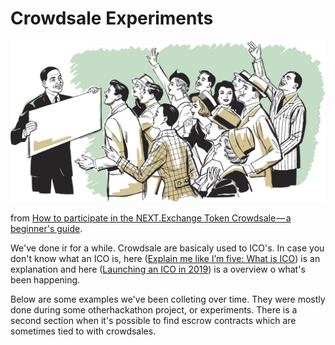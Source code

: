 # Crowdsale Experiments

![](/assets/corwdsale.jpeg)

from [How to participate in the NEXT.Exchange Token Crowdsale — a beginner's guide](https://medium.com/nextexchange/how-to-participate-in-the-next-exchange-token-crowdsale-a-beginners-guide-7fd95e938b90).

We've done ir for a while. Crowdsale are basicaly used to ICO's. In case you don't know what an ICO is, here ([Explain me like I’m five: What is ICO](https://medium.com/meetngreetme-ico/explain-me-like-im-five-what-is-ico-19f967669cad)) is an explanation and here ([Launching an ICO in 2019](https://www.techhq.io/6855/launching-an-ico-in-2019/)) is a overview o what's been happening.



Below are some examples we've been colleting over time. They were mostly done during some otherhackathon project, or experiments. There is a second section when it's possible to find escrow contracts which are sometimes tied to with crowdsales.

